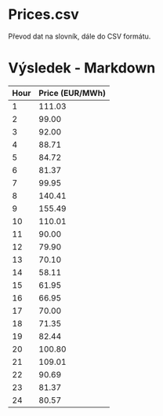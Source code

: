# Prices.csv
Převod dat na slovník, dále do CSV formátu.

# Výsledek - Markdown

| Hour | Price (EUR/MWh) |
|------|-----------------|
| 1    | 111.03          |
| 2    | 99.00           |
| 3    | 92.00           |
| 4    | 88.71           |
| 5    | 84.72           |
| 6    | 81.37           |
| 7    | 99.95           |
| 8    | 140.41          |
| 9    | 155.49          |
| 10   | 110.01          |
| 11   | 90.00           |
| 12   | 79.90           |
| 13   | 70.10           |
| 14   | 58.11           |
| 15   | 61.95           |
| 16   | 66.95           |
| 17   | 70.00           |
| 18   | 71.35           |
| 19   | 82.44           |
| 20   | 100.80          |
| 21   | 109.01          |
| 22   | 90.69           |
| 23   | 81.37           |
| 24   | 80.57           |
